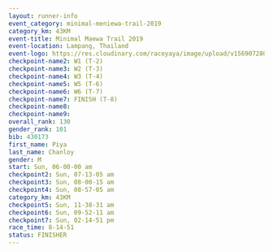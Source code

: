 ```yaml
---
layout: runner-info 
event_category: minimal-meniewa-trail-2019 
category_km: 43KM
event-title: Minimal Maewa Trail 2019 
event-location: Lampang, Thailand 
event-logo: https://res.cloudinary.com/raceyaya/image/upload/v1569072805/logo/minimal-trail_ktnvsp.jpg 
checkpoint-name2: W1 (T-2) 
checkpoint-name3: W2 (T-3) 
checkpoint-name4: W3 (T-4) 
checkpoint-name5: W5 (T-6) 
checkpoint-name6: W6 (T-7) 
checkpoint-name7: FINISH (T-8) 
checkpoint-name8: 
checkpoint-name9: 
overall_rank: 130
gender_rank: 101
bib: 430173
first_name: Piya
last_name: Chanloy
gender: M
start: Sun, 06-00-00 am
checkpoint2: Sun, 07-13-05 am
checkpoint3: Sun, 08-00-15 am
checkpoint4: Sun, 08-57-05 am
category_km: 43KM
checkpoint5: Sun, 11-38-31 am
checkpoint6: Sun, 09-52-11 am
checkpoint7: Sun, 02-14-51 pm
race_time: 8-14-51
status: FINISHER
---
```

